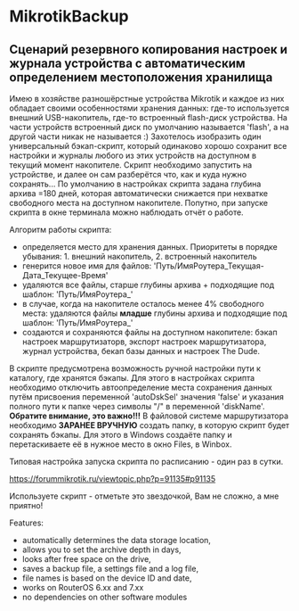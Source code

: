 # MikrotikBackup
## Сценарий резервного копирования настроек и журнала устройства с автоматическим определением местоположения хранилища

  Имею в хозяйстве разношёрстные устройства Mikrotik и каждое из них обладает своими особенностями хранения данных: где-то используется внешний USB-накопитель, где-то встроенный flash-диск устройства. На части устройств встроенный диск по умолчанию называется 'flash', а на другой части никак не называется :)
  Захотелось изобразить один универсальный бэкап-скрипт, который одинаково хорошо сохранит все настройки и журналы любого из этих устройств на доступном в текущий момент накопителе.
  Скрипт необходимо запустить на устройстве, и далее он сам разберётся что, как и куда нужно сохранять...
По умолчанию в настройках скрипта задана глубина архива =180 дней, которая автоматически снижается при нехватке свободного места на доступном накопителе.
Попутно, при запуске скрипта в окне терминала можно наблюдать отчёт о работе.

Алгоритм работы скрипта:
 - определяется место для хранения данных. Приоритеты в порядке убывания: 1. внешний накопитель, 2. встроенный накопитель
 - генерится новое имя для файлов: 'Путь/ИмяРоутера_Текущая-Дата_Текущее-Время'
 - удаляются все файлы, старше глубины архива + подходящие под шаблон: 'Путь/ИмяРоутера_'
 - в случае, когда на накопителе осталось менее 4% свободного места: удаляются файлы **младше** глубины архива и подходящие под шаблон: 'Путь/ИмяРоутера_'
 - создаются и сохраняются файлы на доступном накопителе: бэкап настроек маршрутизаторв, экспорт настроек маршрутизатора, журнал устройства, бекап базы данных и настроек The Dude.

  В скрипте предусмотрена возможность ручной настройки пути к каталогу, где хранятся бэкапы. Для этого в настройках скрипта необходимо отключить автоопределение места сохранения данных путём присвоения переменной 'autoDskSel' значения 'false' и указания полного пути к папке через символы "/" в переменной 'diskName'.
  **Обратите внимание, это важно!!!** В файловой системе маршрутизатора необходимо **ЗАРАНЕЕ ВРУЧНУЮ** создать папку, в которую скрипт будет сохранять бэкапы.
Для этого в Windows создаёте папку и перетаскиваете её в нужное место в окно Files, в Winbox. 

Типовая настройка запуска скрипта по расписанию - один раз в сутки.

https://forummikrotik.ru/viewtopic.php?p=91135#p91135

Используете скрипт - отметьте это звездочкой, Вам не сложно, а мне приятно!

Features:
- automatically determines the data storage location,
- allows you to set the archive depth in days,
- looks after free space on the drive,
- saves a backup file, a settings file and a log file,
- file names is based on the device ID and date,
- works on RouterOS 6.xx and 7.xx
- no dependencies on other software modules
